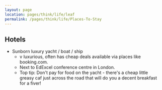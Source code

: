 ```yaml
---
layout: page
location: pages/think/life/leaf
permalink: /pages/think/life/Places-To-Stay
---
```


## Hotels

- Sunborn luxury yacht / boat / ship 
    - v luxurious, often has cheap deals available via places like booking.com. 
    - Next to EdExcel conference centre in London. 
    - Top tip: Don't pay for food on the yacht - there's a cheap little greasy caf just across the road that will do you a decent breakfast for a fiver!